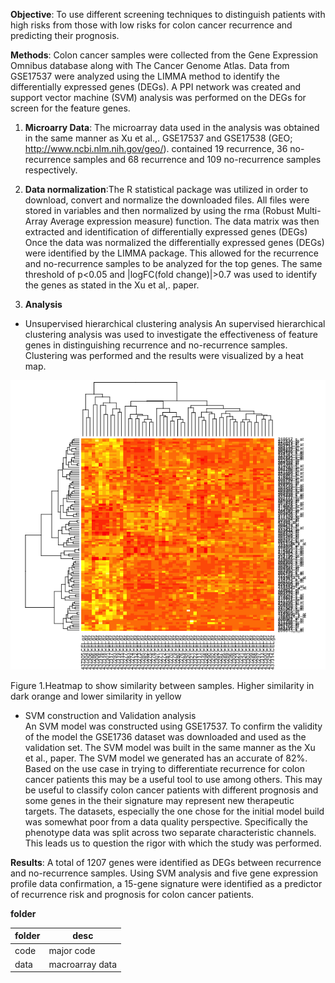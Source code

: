 **Objective**: To use different screening techniques to distinguish patients with high risks from those with low risks for colon cancer recurrence and predicting their prognosis.

**Methods**: Colon cancer samples were collected from the Gene Expression Omnibus database along with The Cancer Genome Atlas. Data from GSE17537 were analyzed using the LIMMA method to identify the differentially expressed genes (DEGs). A PPI network was created and support vector machine (SVM) analysis was performed on the DEGs for screen for the feature genes. 

1. __Microarry Data__: The microarray data used in the analysis was obtained in the same manner as Xu et al.,. GSE17537 and GSE17538 (GEO; http://www.ncbi.nlm.nih.gov/geo/). contained 19 recurrence, 36 no-recurrence samples and 68 recurrence and 109 no-recurrence samples respectively.

2. __Data normalization__:The R statistical package was utilized in order to download, convert and normalize the downloaded files. All files were stored in variables and then normalized by using the rma (Robust Multi-Array Average expression measure) function. The data matrix was then extracted and identification of differentially expressed genes (DEGs)
	Once the data was normalized the differentially expressed genes (DEGs) were identified by the LIMMA package. This allowed for the recurrence and no-recurrence samples to be analyzed for the top genes. The same threshold of p<0.05 and |logFC(fold change)|>0.7 was used to identify the genes as stated in the Xu et al,. paper. 

3. __Analysis__
* Unsupervised hierarchical clustering analysis
	An supervised hierarchical clustering analysis was used to investigate the effectiveness of feature genes in distinguishing recurrence and no-recurrence samples. Clustering was performed and the results were visualized by a heat map. 

![img](imgs/heatmap.png)

Figure 1.Heatmap to show similarity between samples. Higher similarity in dark orange and lower similarity in yellow

* SVM construction and Validation analysis	
An SVM model was constructed using GSE17537. To confirm the validity of the model the GSE1736 dataset was downloaded and used as the validation set. The SVM model was built in the same manner as the Xu et al., paper. The SVM model we generated has an accurate of 82%. Based on the use case in trying to differentiate recurrence for colon cancer patients this may be a useful tool to use among others. This may be useful to classify colon cancer patients with different prognosis and some genes in the their signature may represent new therapeutic targets. The datasets, especially the one chose for the initial model build was somewhat poor from a data quality perspective. Specifically the phenotype data was split across two separate characteristic channels. This leads us to question the rigor with which the study was performed.

**Results**: A total of 1207 genes were identified as DEGs between recurrence and no-recurrence samples. Using SVM analysis and five gene expression profile data confirmation, a 15-gene signature were identified as a predictor of recurrence risk and prognosis for colon cancer patients. 


**folder**

| **folder** | **desc**|
|------|----------|
| code | major code |
| data | macroarray data |
